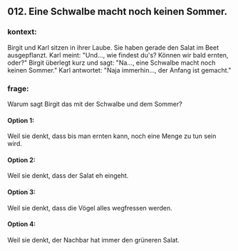 ## 012. Eine Schwalbe macht noch keinen Sommer.
### kontext:
Birgit und Karl sitzen in ihrer Laube. Sie haben gerade den Salat im Beet ausgepflanzt. Karl meint: "Und…, wie findest du's? Können wir bald ernten, oder?" Birgit überlegt kurz und sagt: "Na…, eine Schwalbe macht noch keinen Sommer." Karl antwortet: "Naja immerhin…, der Anfang ist gemacht."
### frage:
Warum sagt Birgit das mit der Schwalbe und dem Sommer?
#### Option 1:
Weil sie denkt, dass bis man ernten kann, noch eine Menge zu tun sein wird.
#### Option 2:
Weil sie denkt, dass der Salat eh eingeht.
#### Option 3:
Weil sie denkt, dass die Vögel alles wegfressen werden.
#### Option 4:
Weil sie denkt, der Nachbar hat immer den grüneren Salat.